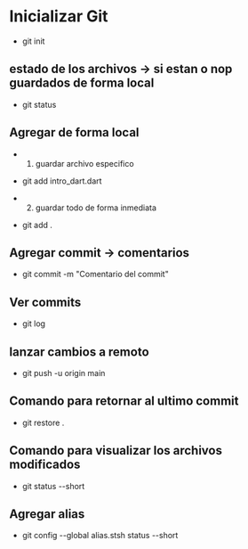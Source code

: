 # Inicializar Git 
- git init 

## estado de los archivos -> si estan o nop guardados de forma local
- git status

## Agregar de forma local
- 1. guardar archivo especifico
- git add intro_dart.dart

- 2. guardar todo de forma inmediata
- git add . 


## Agregar commit -> comentarios 
- git commit -m "Comentario del commit"


## Ver commits
- git log
  
## lanzar cambios a remoto
- git push -u origin main

## Comando para retornar al ultimo commit 
- git restore .

## Comando para visualizar los archivos modificados
- git status --short 


## Agregar alias 
- git config --global alias.stsh status --short